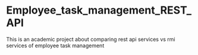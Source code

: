 # Employee_task_management_REST_API
This is an academic project about comparing rest api services vs rmi services of employee task management 
